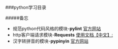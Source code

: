 ###python学习目录

#####备忘

* 规范python代码风格的模块-**pylint** [官方网站](http://www.pylint.org/#install)
* http客户端请求模块-**Requests** [使用文档【中文】:](http://cn.python-requests.org/zh_CN/latest/)
* 汉字转拼音的模块-**pypinyin** [官方网站](http://pypinyin.readthedocs.org/en/master/)